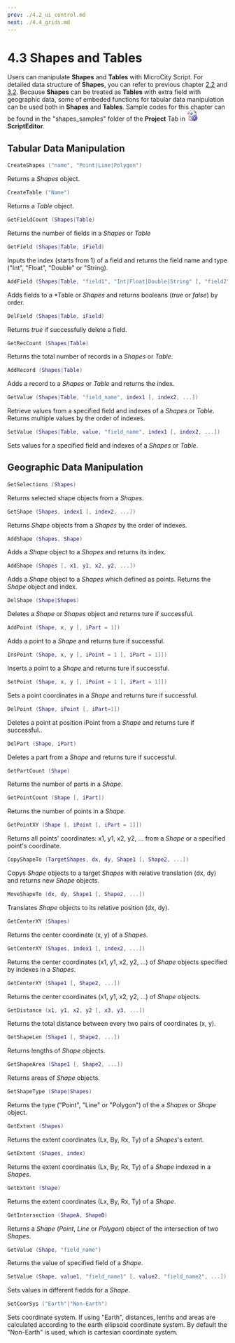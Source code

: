 ```yaml
---
prev: ./4.2_ui_control.md
next: ./4.4_grids.md
---
```

# 4.3 Shapes and Tables
Users can manipulate **Shapes** and **Tables** with MicroCity Script. For detailed data structure of **Shapes**, you can refer to previous chapter [2.2](2.2_searching_for_countries.md#gis-data-structure) and [3.2](3.2_vector_shapes.md). Because **Shapes** can be treated as **Tables** with extra field with geographic data, some of embeded functions for tabular data manipulation can be used both in **Shapes** and **Tables**. Sample codes for this chapter can be found in the "shapes_samples" folder of the **Project** Tab in ![icon](../../images/doc/icon_script_editor.png)**ScriptEditor**.
## Tabular Data Manipulation
```lua
CreateShapes ("name", "Point|Line|Polygon")
```
Returns a *Shapes* object.
```lua
CreateTable ("Name")
```
Returns a *Table* object.
```lua
GetFieldCount (Shapes|Table)
```
Returns the number of fields in a *Shapes* or *Table*
```lua
GetField (Shapes|Table, iField)
```
Inputs the index (starts from 1) of a field and returns the field name and type ("Int", "Float", "Double" or "String).
```lua
AddField (Shapes|Table, "field1", "Int|Float|Double|String" [, "field2", "Int|Float|Double|String", ...])
```
Adds fields to a *Table or *Shapes* and returns booleans (*true* or *false*) by order.
```lua
DelField (Shapes|Table, iField)
```
Returns *true* if successfully delete a field.
```lua
GetRecCount (Shapes|Table)
```
Returns the total number of records in a *Shapes* or *Table*.
```lua
AddRecord (Shapes|Table)
```
Adds a record to a *Shapes* or *Table* and returns the index.
```lua
GetValue (Shapes|Table, "field_name", index1 [, index2, ...])
```
Retrieve values from a specified field and indexes of a *Shapes* or *Table*. Returns multiple values by the order of indexes. 
```lua
SetValue (Shapes|Table, value, "field_name", index1 [, index2, ...])
```
Sets values for a specified field and indexes of a *Shapes* or *Table*.

## Geographic Data Manipulation
```lua
GetSelections (Shapes)
```
Returns selected shape objects from a *Shapes*.
```lua
GetShape (Shapes, index1 [, index2, ...])
```
Returns *Shape* objects from a *Shapes* by the order of indexes.
```lua
AddShape (Shapes, Shape)
```
Adds a *Shape* object to a *Shapes* and returns its index.
```lua
AddShape (Shapes [, x1, y1, x2, y2, ...])
```
Adds a *Shape* object to a *Shapes* which defined as points. Returns the *Shape* object and index.
```lua
DelShape (Shape|Shapes)
```
Deletes a *Shape* or *Shapes* object and returns ture if successful.
```lua
AddPoint (Shape, x, y [, iPart = 1])
```
Adds a point to a *Shape* and returns ture if successful.
```lua
InsPoint (Shape, x, y [, iPoint = 1 [, iPart = 1]])
```
Inserts a point to a *Shape* and returns ture if successful.
```lua
SetPoint (Shape, x, y [, iPoint = 1 [, iPart = 1]])
```
Sets a point coordinates in a *Shape* and returns ture if successful.
```lua
DelPoint (Shape, iPoint [, iPart=1])
```
Deletes a point at position iPoint from a *Shape* and returns ture if successful..
```lua
DelPart (Shape, iPart)
```
Deletes a part from a *Shape* and returns ture if successful.
```lua
GetPartCount (Shape)
```
Returns the number of parts in a *Shape*.
```lua
GetPointCount (Shape [, iPart])
```
Returns the number of points in a *Shape*.
```lua
GetPointXY (Shape [, iPoint [, iPart = 1]])
```
Returns all points' coordinates: x1, y1, x2, y2, ... from a *Shape* or a specified point's coordinate.
```lua
CopyShapeTo (TargetShapes, dx, dy, Shape1 [, Shape2, ...])
```
Copys *Shape* objects to a target *Shapes* with relative translation (dx, dy) and returns new *Shape* objects.
```lua
MoveShapeTo (dx, dy, Shape1 [, Shape2, ...])
```
Translates *Shape* objects to its relative position (dx, dy).
```lua
GetCenterXY (Shapes)
```
Returns the center coordinate (x, y) of a *Shapes*.
```lua
GetCenterXY (Shapes, index1 [, index2, ...])
```
Returns the center coordinates (x1, y1, x2, y2, ...) of *Shape* objects specified by indexes in a *Shapes*.
```lua
GetCenterXY (Shape1 [, Shape2, ...])
```
Returns the center coordinates (x1, y1, x2, y2, ...) of *Shape* objects. 
```lua
GetDistance (x1, y1, x2, y2 [, x3, y3, ...])
```
Returns the total distance between every two pairs of coordinates (x, y). 
```lua
GetShapeLen (Shape1 [, Shape2, ...])
```
Returns lengths of *Shape* objects.
```lua
GetShapeArea (Shape1 [, Shape2, ...])
```
Returns areas of *Shape* objects.
```lua
GetShapeType (Shape|Shapes)
```
Returns the type ("Point", "Line" or "Polygon") of the a *Shapes* or *Shape* object.
```lua
GetExtent (Shapes)
```
Returns the extent coordinates (Lx, By, Rx, Ty) of a *Shapes*'s extent.
```lua
GetExtent (Shapes, index)
```
Returns the extent coordinates (Lx, By, Rx, Ty) of a *Shape* indexed in a *Shapes*.
```lua
GetExtent (Shape)
```
Returns the extent coordinates (Lx, By, Rx, Ty) of a *Shape*.
```lua
GetIntersection (ShapeA, ShapeB)
```
Returns a *Shape* (*Point*, *Line* or *Polygon*) object of the intersection of two *Shapes*.
```lua
GetValue (Shape, "field_name")
```
Returns the value of specified field of a *Shape*.
```lua
SetValue (Shape, value1, "field_name1" [, value2, "field_name2", ...])
```
Sets values in different fiedds for a *Shape*.
```lua
SetCoorSys ("Earth"|"Non-Earth")
```
Sets coordinate system. If using "Earth", distances, lenths and areas are calculated according to the earth ellipsoid coordinate system. By default the "Non-Earth" is used, which is cartesian coordinate system.
